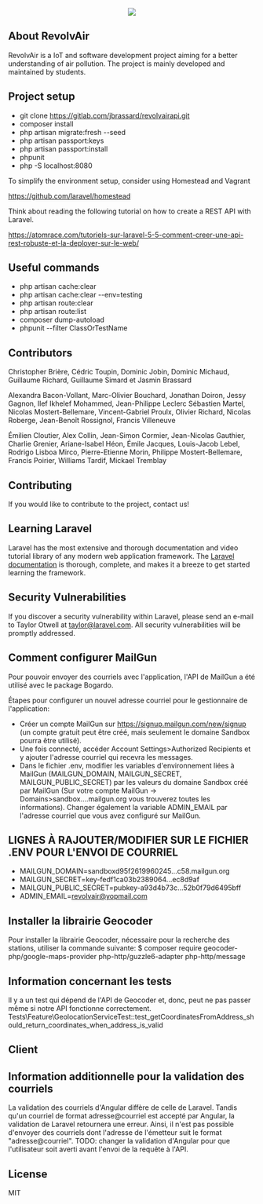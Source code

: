 <p align="center">
	<img src="https://gitlab.com/jbrassard/revolvairwebclient/raw/4a76604864d0a21dd2c71dced5ef267bcbde389a/src/assets/resources/RevolvAirLogo.png">
</p>

## About RevolvAir

RevolvAir is a IoT and software development project aiming for a better understanding of air pollution. The project is mainly developed and maintained by students.

## Project setup

 - git clone https://gitlab.com/jbrassard/revolvairapi.git
 - composer install
 - php artisan migrate:fresh --seed
 - php artisan passport:keys
 - php artisan passport:install
 - phpunit
 - php -S localhost:8080

To simplify the environment setup, consider using Homestead and Vagrant

https://github.com/laravel/homestead

Think about reading the following tutorial on how to create a REST API with Laravel.

https://atomrace.com/tutoriels-sur-laravel-5-5-comment-creer-une-api-rest-robuste-et-la-deployer-sur-le-web/

## Useful commands

 - php artisan cache:clear
 - php artisan cache:clear --env=testing
 - php artisan route:clear
 - php artisan route:list
 - composer dump-autoload
 - phpunit --filter ClassOrTestName

## Contributors

Christopher Brière, Cédric Toupin, Dominic Jobin, Dominic Michaud, Guillaume Richard, Guillaume Simard et Jasmin Brassard

Alexandra Bacon-Vollant, Marc-Olivier Bouchard, Jonathan Doiron, Jessy Gagnon, Ilef Ikhelef Mohammed, Jean-Philippe Leclerc	
Sébastien Martel, Nicolas Mostert-Bellemare, Vincent-Gabriel Proulx, Olivier Richard, Nicolas Roberge, Jean-Benoît Rossignol, Francis Villeneuve	

Émilien	Cloutier, Alex Collin, Jean-Simon Cormier, Jean-Nicolas Gauthier, Charlie Grenier, Ariane-Isabel Héon, Émile Jacques, Louis-Jacob Lebel, Rodrigo Lisboa Mirco, Pierre-Etienne Morin, Philippe Mostert-Bellemare, Francis Poirier, Williams Tardif, Mickael Tremblay

## Contributing

If you would like to contribute to the project, contact us!

## Learning Laravel

Laravel has the most extensive and thorough documentation and video tutorial library of any modern web application framework. The [Laravel documentation](https://laravel.com/docs) is thorough, complete, and makes it a breeze to get started learning the framework.

## Security Vulnerabilities

If you discover a security vulnerability within Laravel, please send an e-mail to Taylor Otwell at taylor@laravel.com. All security vulnerabilities will be promptly addressed.


## Comment configurer MailGun
Pour pouvoir envoyer des courriels avec l'application, l'API de MailGun a été utilisé avec le package Bogardo.

Étapes pour configurer un nouvel adresse courriel pour le gestionnaire de l'application:

- Créer un compte MailGun sur https://signup.mailgun.com/new/signup (un compte gratuit peut être créé, mais seulement le domaine Sandbox pourra être utilisé).
- Une fois connecté, accéder Account Settings>Authorized Recipients et y ajouter l'adresse courriel qui recevra les messages.
- Dans le fichier .env, modifier les variables d'environnement liées à MailGun (MAILGUN_DOMAIN, MAILGUN_SECRET, MAILGUN_PUBLIC_SECRET) par les valeurs du domaine Sandbox créé par MailGun (Sur votre compte MailGun -> Domains>sandbox....mailgun.org vous trouverez toutes les informations). Changer également la variable ADMIN_EMAIL par l'adresse courriel que vous avez configuré sur MailGun.

## LIGNES À RAJOUTER/MODIFIER SUR LE FICHIER .ENV POUR L'ENVOI DE COURRIEL

 - MAILGUN_DOMAIN=sandboxd95f2619960245...c58.mailgun.org
 - MAILGUN_SECRET=key-fedf1ca03b2389064...ec8d9af
 - MAILGUN_PUBLIC_SECRET=pubkey-a93d4b73c...52b0f79d6495bff
 - ADMIN_EMAIL=revolvair@yopmail.com

## Installer la librairie Geocoder
Pour installer la librairie Geocoder, nécessaire pour la recherche des stations, utiliser la commande suivante:
$ composer require geocoder-php/google-maps-provider php-http/guzzle6-adapter php-http/message

## Information concernant les tests
Il y a un test qui dépend de l'API de Geocoder et, donc, peut ne pas passer même si notre API fonctionne correctement.
Tests\Feature\GeolocationServiceTest::test_getCoordinatesFromAddress_should_return_coordinates_when_address_is_valid 

## Client

## Information additionnelle pour la validation des courriels

La validation des courriels d'Angular diffère de celle de Laravel. Tandis qu'un courriel de format adresse@courriel est accepté par Angular, la validation de Laravel retournera une erreur. Ainsi, il n'est pas possible d'envoyer des courriels dont l'adresse de l'émetteur suit le format "adresse@courriel".
TODO: changer la validation d'Angular pour que l'utilisateur soit averti avant l'envoi de la requête à l'API.
## License

MIT
